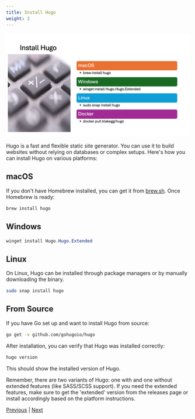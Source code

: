 ```yaml
---
title: Install Hugo
weight: 3
---
```


![Install Hugo][01]

Hugo is a fast and flexible static site generator. You can use it to build websites without relying
on databases or complex setups. Here's how you can install Hugo on various platforms:

## macOS

If you don't have Homebrew installed, you can get it from [brew.sh](https://brew.sh/). Once Homebrew
is ready:

```bash
brew install hugo
```

## Windows

```powershell
winget install Hugo.Hugo.Extended
```

## Linux

On Linux, Hugo can be installed through package managers or by manually downloading the binary.

```bash
sudo snap install hugo
```

## From Source

If you have Go set up and want to install Hugo from source:

```bash
go get -v github.com/gohugoio/hugo
```

After installation, you can verify that Hugo was installed correctly:

```bash
hugo version
```

This should show the installed version of Hugo.

Remember, there are two variants of Hugo: one with and one without extended features (like SASS/SCSS
support). If you need the extended features, make sure to get the 'extended' version from the
releases page or install accordingly based on the platform instructions.

[Previous][02] | [Next][03]

<!-- link references -->
[01]: slide3.png
[02]: ../slide2
[03]: ../slide4

